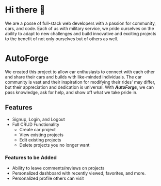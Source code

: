 # Hi there 👋
We are a posse of full-stack web developers with a passion for community, cars, and code. Each of us with military service, we pride ourselves on the ability to adapt to new challenges and build innovative and exciting projects to the benefit of not only ourselves but of others as well.

# AutoForge

We created this project to allow car enthusiasts to connect with each other and share their cars and builds with like-minded individuals. The car community is vast and their inspiration for modifying their rides' may differ, but their appreciation and dedication is universal. With ***AutoForge***, we can pass knowledge, ask for help, and show off what we take pride in.

## Features
* Signup, Login, and Logout
* Full CRUD Functionality
  * Create car project
  * View existing projects
  * Edit existing projects
  * Delete projects you no longer want

### Features to be Added
* Ability to leave comments/reviews on projects
* Personalized dashboard with recently viewed, favorites, and more.
* Personalized profile others can visit
